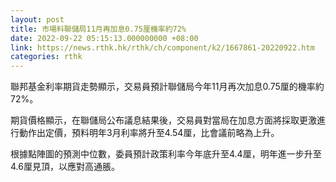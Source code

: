 ```yaml
---
layout: post
title: 市場料聯儲局11月再加息0.75厘機率約72%
date: 2022-09-22 05:15:13.000000000 +08:00
link: https://news.rthk.hk/rthk/ch/component/k2/1667861-20220922.htm
categories: rthk
---
```


聯邦基金利率期貨走勢顯示，交易員預計聯儲局今年11月再次加息0.75厘的機率約72%。

期貨價格顯示，在聯儲局公布議息結果後，交易員對當局在加息方面將採取更激進行動作出定價，預料明年3月利率將升至4.54厘，比會議前略為上升。

根據點陣圖的預測中位數，委員預計政策利率今年底升至4.4厘，明年進一步升至4.6厘見頂，以應對高通脹。
